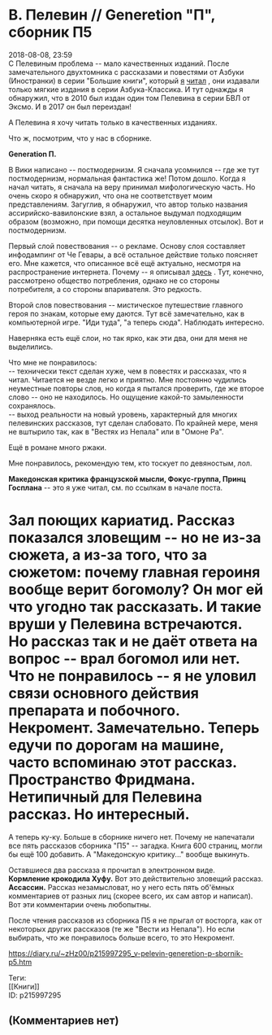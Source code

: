 В. Пелевин // Generetion "П", сборник П5
========================================

  
2018-08-08, 23:59  
 С Пелевиным проблема -- мало качественных изданий. После замечательного двухтомника с рассказами и повестями от Азбуки (Иностранки) в серии "Большие книги", который  [я](В.%20Пелевин%20%20Повести,%20эссе%20и%20психические%20атаки%20(СПб,%20Азбука,%202015))   [читал](В.%20Пелевин%20%20Истории%20и%20рассказы%20(СПб,%20Азбука,%202015))  , они издавали только мягкие издания в серии Азбука-Классика. И тут однажды я обнаружил, что в 2010 был издан один том Пелевина в серии БВЛ от Эксмо. И в 2017 он был переиздан!   
   
 А Пелевина я хочу читать только в качественных изданиях.   
   
 Что ж, посмотрим, что у нас в сборнике.   
   
  **Generation П.**    
   
 В Вики написано -- постмодернизм. Я сначала усомнился -- где же тут постмодернизм, нормальная фантастика же! Потом дошло. Когда я начал читать, я сначала на веру принимал мифологическую часть. Но очень скоро я обнаружил, что она не соответствует моим представлениям. Загуглив, я обнаружил, что автор только названия ассирийско-вавилонские взял, а остальное выдумал подходящим образом (возможно, при помощи десятка неуловленных отсылок). Вот и постмодернизм.   
   
 Первый слой повествования -- о рекламе. Основу слоя составляет инфодампинг от Че Гевары, а всё остальное действие только поясняет его. Мне кажется, что описанное всё ещё актуально, несмотря на распространение интернета. Почему -- я описывал  [здесь](Лень%20против%20информации)  . Тут, конечно, рассмотрено общество потребления, однако не со стороны потребителя, а со стороны впаривателя. Это редкость.   
   
 Второй слов повествования -- мистическое путешествие главного героя по знакам, которые ему даются. Тут всё замечательно, как в компьютерной игре. "Иди туда", "а теперь сюда". Наблюдать интересно.   
   
 Наверняка есть ещё слои, но так ярко, как эти два, они для меня не выделились.   
   
 Что мне не понравилось:   
 -- технически текст сделан хуже, чем в повестях и рассказах, что я читал. Читается не везде легко и приятно. Мне постоянно чудились неуместные повторы слов, но когда я пытался проверить, где же второе слово -- оно не находилось. Но ощущение какой-то замыленности сохранялось.   
 -- выход реальности на новый уровень, характерный для многих пелевинских рассказов, тут сделан слабовато. По крайней мере, меня не вштырило так, как в "Вестях из Непала" или в "Омоне Ра".   
   
 Ещё в романе много ржаки.   
   
 Мне понравилось, рекомендую тем, кто тоскует по девяностым, лол.   
   
  **Македонская критика французской мысли, Фокус-группа, Принц Госплана**  -- это я уже читал, см. по ссылкам в начале поста.   
   
  **Зал поющих кариатид.**  Рассказ показался зловещим -- но не из-за сюжета, а из-за того, что за сюжетом: почему главная героиня вообще верит богомолу? Он мог ей что угодно так рассказать. И такие вруши у Пелевина встречаются. Но рассказ так и не даёт ответа на вопрос -- врал богомол или нет. Что не понравилось -- я не уловил связи основного действия препарата и побочного.   
  **Некромент.**  Замечательно. Теперь едучи по дорогам на машине, часто вспоминаю этот рассказ.   
  **Пространство Фридмана.**  Нетипичный для Пелевина рассказ. Но интересный.   
 ===   
 А теперь ку-ку. Больше в сборнике ничего нет. Почему не напечатали все пять рассказов сборника "П5" -- загадка. Книга 600 страниц, могли бы ещё 100 добавить. А "Македонскую критику..." вообще выкинуть.   
   
 Оставшиеся два рассказа я прочитал в электронном виде.   
  **Кормление крокодила Хуфу.**  Вот это действительно зловещий рассказ.   
  **Ассассин.**  Рассказ незамысловат, но у него есть пять об'ёмных комментариев от разных лиц (скорее всего, их сам автор и написал). Вот эти комментарии очень любопытны.   
   
 После чтения рассказов из сборника П5 я не прыгал от восторга, как от некоторых других рассказов (те же "Вести из Непала"). Но если выбирать, что же понравилось больше всего, то это Некромент.   
  
<https://diary.ru/~zHz00/p215997295_v-pelevin-generetion-p-sbornik-p5.htm>  
  
Теги:  
[[Книги]]  
ID: p215997295  


(Комментариев нет)
------------------